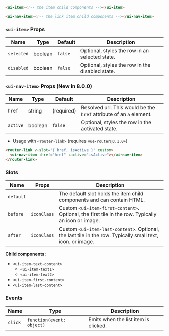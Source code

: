 ```html
<ui-item><!-- the item child components --></ui-item>

<ui-nav-item><!-- the link item child components --></ui-nav-item>
```

### `<ui-item>` Props

| Name       | Type    | Default | Description                                     |
| ---------- | ------- | ------- | ----------------------------------------------- |
| `selected` | boolean | `false` | Optional, styles the row in an selected state.  |
| `disabled` | boolean | `false` | Optional, styles the row in the disabled state. |

### `<ui-nav-item>` Props (New in 8.0.0)

| Name     | Type    | Default    | Description                                                         |
| -------- | ------- | ---------- | ------------------------------------------------------------------- |
| `href`   | string  | (required) | Resolved url. This would be the `href` attribute of an `a` element. |
| `active` | boolean | `false`    | Optional, styles the row in the activated state.                    |

- Usage with `<router-link>` (requires `vue-router@3.1.0+`)

```html
<router-link v-slot="{ href, isActive }" custom>
  <ui-nav-item :href="href" :active="isActive"></ui-nav-item>
</router-link>
```

### Slots

| Name      | Props       | Description                                                                                                |
| --------- | ----------- | ---------------------------------------------------------------------------------------------------------- |
| `default` |             | The default slot holds the item child components and can contain HTML.                                     |
| `before`  | `iconClass` | Custom `<ui-item-first-content>`. Optional, the first tile in the row. Typically an icon or image.         |
| `after`   | `iconClass` | Custom `<ui-item-last-content>`. Optional, the last tile in the row. Typically small text, icon. or image. |

**Child components:**

- `<ui-item-text-content>`
  - `<ui-item-text1>`
  - `<ui-item-text2>`
- `<ui-item-first-content>`
- `<ui-item-last-content>`

### Events

| Name    | Type                      | Description                          |
| ------- | ------------------------- | ------------------------------------ |
| `click` | `function(event: object)` | Emits when the list item is clicked. |
